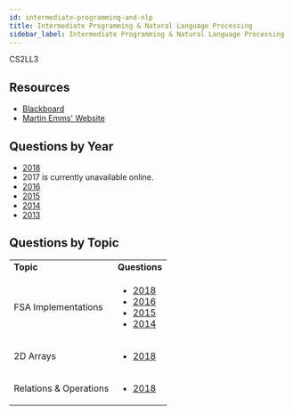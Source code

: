```yaml
---
id: intermediate-programming-and-nlp
title: Intermediate Programming & Natural Language Processing
sidebar_label: Intermediate Programming & Natural Language Processing
---
```


CS2LL3

## Resources

* [Blackboard](https://mymodule.tcd.ie/)
* [Martin Emms' Website](https://www.scss.tcd.ie/Martin.Emms/NLP/)

## Questions by Year

-   [2018](https://www.tcd.ie/academicregistry/exams/assets/local/past-papers2018/CS/CS2LL3-1.PDF)
-   2017 is currently unavailable online.
-   [2016](https://www.tcd.ie/academicregistry/exams/assets/local/past-papers2016/CS/CS2LL3-1.PDF)
-   [2015](https://www.tcd.ie/academicregistry/exams/assets/local/past-papers2015/CS/CS2LL3-1.PDF)
-   [2014](https://www.tcd.ie/academicregistry/exams/assets/local/past-papers2014/CS/CS2LL31.pdf)
-   [2013](https://www.tcd.ie/academicregistry/exams/assets/local/past-papers2013/CS/CS2LL31.pdf)

## Questions by Topic
<table class="examQuestions" width="700pc">
  <tr>
    <td><strong>Topic</strong></td>
    <td><Strong>Questions</strong></td>
  </tr>
  <tr>
    <td>FSA Implementations</td>
    <td>
      <ul class="questions">
        <li><a href="https://www.tcd.ie/academicregistry/exams/assets/local/past-papers2018/CS/CS2LL3-1.PDF#page=3">2018</a></li>
        <li><a href="https://www.tcd.ie/academicregistry/exams/assets/local/past-papers2016/CS/CS2LL3-1.PDF#page=3">2016</a></li>
        <li><a href="https://www.tcd.ie/academicregistry/exams/assets/local/past-papers2015/CS/CS2LL3-1.PDF#page=3">2015</a></li>
        <li><a href="https://www.tcd.ie/academicregistry/exams/assets/local/past-papers2014/CS/CS2LL3-1.PDF#page=3">2014</a></li>
      </ul>
    </td>
  </tr>
  <tr>
    <td>2D Arrays</td>
    <td>
      <ul class="questions">
        <li><a href="https://www.tcd.ie/academicregistry/exams/assets/local/past-papers2018/CS/CS2LL3-1.PDF#page=3">2018</a></li>
      </ul>
    </td>
  </tr>
  <tr>
    <td>Relations & Operations</td>
    <td>
      <ul class="questions">
        <li><a href="https://www.tcd.ie/academicregistry/exams/assets/local/past-papers2018/CS/CS2LL3-1.PDF#page=4">2018</a></li>
      </ul>
    </td>
  </tr>
